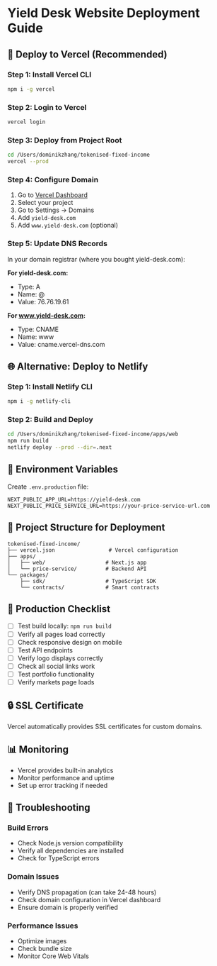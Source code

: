# Yield Desk Website Deployment Guide

## 🚀 Deploy to Vercel (Recommended)

### Step 1: Install Vercel CLI
```bash
npm i -g vercel
```

### Step 2: Login to Vercel
```bash
vercel login
```

### Step 3: Deploy from Project Root
```bash
cd /Users/dominikzhang/tokenised-fixed-income
vercel --prod
```

### Step 4: Configure Domain
1. Go to [Vercel Dashboard](https://vercel.com/dashboard)
2. Select your project
3. Go to Settings → Domains
4. Add `yield-desk.com`
5. Add `www.yield-desk.com` (optional)

### Step 5: Update DNS Records
In your domain registrar (where you bought yield-desk.com):

**For yield-desk.com:**
- Type: A
- Name: @
- Value: 76.76.19.61

**For www.yield-desk.com:**
- Type: CNAME
- Name: www
- Value: cname.vercel-dns.com

## 🌐 Alternative: Deploy to Netlify

### Step 1: Install Netlify CLI
```bash
npm i -g netlify-cli
```

### Step 2: Build and Deploy
```bash
cd /Users/dominikzhang/tokenised-fixed-income/apps/web
npm run build
netlify deploy --prod --dir=.next
```

## 🔧 Environment Variables

Create `.env.production` file:
```env
NEXT_PUBLIC_APP_URL=https://yield-desk.com
NEXT_PUBLIC_PRICE_SERVICE_URL=https://your-price-service-url.com
```

## 📁 Project Structure for Deployment

```
tokenised-fixed-income/
├── vercel.json                 # Vercel configuration
├── apps/
│   ├── web/                   # Next.js app
│   └── price-service/         # Backend API
└── packages/
    ├── sdk/                   # TypeScript SDK
    └── contracts/             # Smart contracts
```

## 🎯 Production Checklist

- [ ] Test build locally: `npm run build`
- [ ] Verify all pages load correctly
- [ ] Check responsive design on mobile
- [ ] Test API endpoints
- [ ] Verify logo displays correctly
- [ ] Check all social links work
- [ ] Test portfolio functionality
- [ ] Verify markets page loads

## 🔒 SSL Certificate

Vercel automatically provides SSL certificates for custom domains.

## 📊 Monitoring

- Vercel provides built-in analytics
- Monitor performance and uptime
- Set up error tracking if needed

## 🚨 Troubleshooting

### Build Errors
- Check Node.js version compatibility
- Verify all dependencies are installed
- Check for TypeScript errors

### Domain Issues
- Verify DNS propagation (can take 24-48 hours)
- Check domain configuration in Vercel dashboard
- Ensure domain is properly verified

### Performance Issues
- Optimize images
- Check bundle size
- Monitor Core Web Vitals
